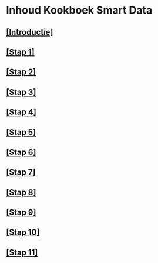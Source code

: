 # Inhoud Kookboek Smart Data

## [[Introductie]](metamorphoses_introductie.md)
## [[Stap 1]](readme.md)
## [[Stap 2]](metamorphoses_stap_2.md)
## [[Stap 3]](metamorphoses_stap_3.md)
## [[Stap 4]](metamorphoses_stap_4.md)
## [[Stap 5]](metamorphoses_stap_5.md)
## [[Stap 6]](metamorphoses_stap_6.md)
## [[Stap 7]](metamorphoses_stap_7.md)
## [[Stap 8]](metamorphoses_stap_8.md)
## [[Stap 9]](metamorphoses_stap_9.md)
## [[Stap 10]](metamorphoses_stap_10.md)
## [[Stap 11]](metamorphoses_stap_11.md)
